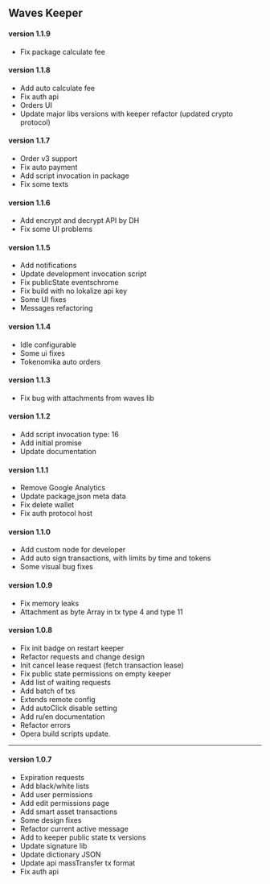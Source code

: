 ## Waves Keeper


#### version 1.1.9
+ Fix package calculate fee

#### version 1.1.8
+ Add auto calculate fee
+ Fix auth api
+ Orders UI
+ Update major libs versions with keeper refactor (updated crypto protocol)

#### version 1.1.7
+ Order v3 support
+ Fix auto payment
+ Add script invocation in package
+ Fix some texts

#### version 1.1.6
+ Add encrypt and decrypt API by DH
+ Fix some UI problems

#### version 1.1.5
+ Add notifications
+ Update development invocation script
+ Fix publicState eventschrome
+ Fix build with no lokalize api key
+ Some UI fixes
+ Messages refactoring

#### version 1.1.4
+ Idle configurable
+ Some ui fixes
+ Tokenomika auto orders

#### version 1.1.3
+ Fix bug with attachments from waves lib

#### version 1.1.2
+ Add script invocation type: 16
+ Add initial promise
+ Update documentation


#### version 1.1.1
+ Remove Google Analytics
+ Update package,json meta data
+ Fix delete wallet
+ Fix auth protocol host


#### version 1.1.0
+ Add custom node for developer
+ Add auto sign transactions, with limits by time and tokens
+ Some visual bug fixes 


#### version 1.0.9
+ Fix memory leaks
+ Attachment as byte Array in tx type 4 and type 11 


#### version 1.0.8

+ Fix init badge on restart keeper
+ Refactor requests and change design
+ Init cancel lease request (fetch transaction lease)
+ Fix public state permissions on empty keeper
+ Add list of waiting requests
+ Add batch of txs
+ Extends remote config
+ Add autoClick disable setting
+ Add ru/en documentation
+ Refactor errors
+ Opera build scripts update.

***
#### version 1.0.7

+ Expiration requests
+ Add black/white lists
+ Add user permissions
+ Add edit permissions page
+ Add smart asset transactions
+ Some design fixes
+ Refactor current active message
+ Add to keeper public state tx versions
+ Update signature lib
+ Update dictionary JSON
+ Update api massTransfer tx format
+ Fix auth api

